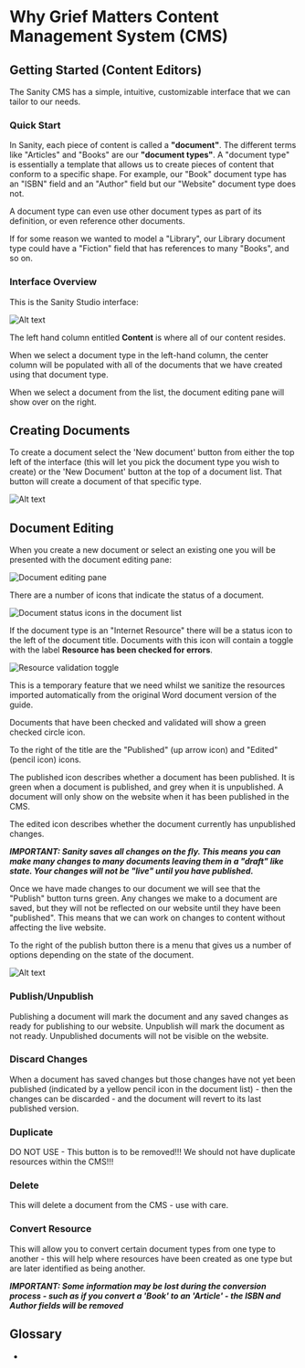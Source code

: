 # Why Grief Matters Content Management System (CMS)

## Getting Started (Content Editors)

The Sanity CMS has a simple, intuitive, customizable interface that we can tailor to our needs.

### Quick Start

In Sanity, each piece of content is called a **"document"**. The different terms like "Articles" and "Books" are our **"document types"**. A "document type" is essentially a template that allows us to create pieces of content that conform to a specific shape. For example, our "Book" document type has an "ISBN" field and an "Author" field but our "Website" document type does not.

A document type can even use other document types as part of its definition, or even reference other documents.

If for some reason we wanted to model a "Library", our Library document type could have a "Fiction" field that has references to many "Books", and so on.

### Interface Overview

This is the Sanity Studio interface:

![Alt text](img/studio-overview.png)

The left hand column entitled **Content** is where all of our content resides.

When we select a document type in the left-hand column, the center column will be populated with all of the documents that we have created using that document type.

When we select a document from the list, the document editing pane will show over on the right.

## Creating Documents

To create a document select the 'New document' button from either the top left of the interface (this will let you pick the document type you wish to create) or the 'New Document' button at the top of a document list. That button will create a document of that specific type.

![Alt text](img/create-doc.png)

## Document Editing

When you create a new document or select an existing one you will be presented with the document editing pane:

![Document editing pane](img/editing-pane.png)

There are a number of icons that indicate the status of a document.

![Document status icons in the document list](img/status.png)

If the document type is an "Internet Resource" there will be a status icon to the left of the document title. Documents with this icon will contain a toggle with the label **Resource has been checked for errors**.

![Resource validation toggle](img/resource-check.png)

This is a temporary feature that we need whilst we sanitize the resources imported automatically from the original Word document version of the guide.

Documents that have been checked and validated will show a green checked circle icon.

To the right of the title are the "Published" (up arrow icon) and "Edited" (pencil icon) icons.

The published icon describes whether a document has been published. It is green when a document is published, and grey when it is unpublished. A document will only show on the website when it has been published in the CMS.

The edited icon describes whether the document currently has unpublished changes.

**_IMPORTANT: Sanity saves all changes on the fly. This means you can make many changes to many documents leaving them in a "draft" like state. Your changes will not be "live" until you have published._**

Once we have made changes to our document we will see that the "Publish" button turns green. Any changes we make to a document are saved, but they will not be reflected on our website until they have been "published". This means that we can work on changes to content without affecting the live website.

To the right of the publish button there is a menu that gives us a number of options depending on the state of the document.

![Alt text](img/options.png)

### Publish/Unpublish

Publishing a document will mark the document and any saved changes as ready for publishing to our website. Unpublish will mark the document as not ready. Unpublished documents will not be visible on the website.

### Discard Changes

When a document has saved changes but those changes have not yet been published (indicated by a yellow pencil icon in the document list) - then the changes can be discarded - and the document will revert to its last published version.

### Duplicate

DO NOT USE - This button is to be removed!!! We should not have duplicate resources within the CMS!!!

### Delete

This will delete a document from the CMS - use with care.

### Convert Resource

This will allow you to convert certain document types from one type to another - this will help where resources have been created as one type but are later identified as being another.

**_IMPORTANT: Some information may be lost during the conversion process - such as if you convert a 'Book' to an 'Article' - the ISBN and Author fields will be removed_**

## Glossary

-

